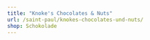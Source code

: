 ```yaml
---
title: "Knoke's Chocolates & Nuts"
url: /saint-paul/knokes-chocolates-und-nuts/
shop: Schokolade
---
```

